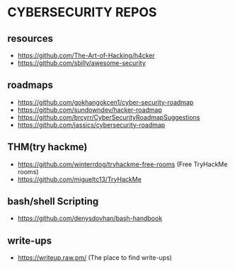 
# CYBERSECURITY REPOS



## resources
- https://github.com/The-Art-of-Hacking/h4cker
- https://github.com/sbilly/awesome-security
## roadmaps

- https://github.com/gokhangokcen1/cyber-security-roadmap
- https://github.com/sundowndev/hacker-roadmap
- https://github.com/brcyrr/CyberSecurityRoadmapSuggestions
- https://github.com/jassics/cybersecurity-roadmap
## THM(try hackme)
- https://github.com/winterrdog/tryhackme-free-rooms (Free TryHackMe rooms)
- https://github.com/migueltc13/TryHackMe
## bash/shell Scripting

- https://github.com/denysdovhan/bash-handbook
## write-ups
- https://writeup.raw.pm/ (The place to find write-ups)
